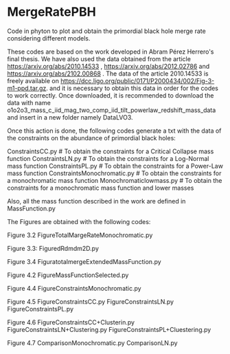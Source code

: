 # MergeRatePBH
Code in phyton to plot and obtain the primordial black hole merge rate considering different models.

These codes are based on the work developed in Abram Pérez Herrero's final thesis. We have also used the data obtained from the article https://arxiv.org/abs/2010.14533 , https://arxiv.org/abs/2012.02786 and https://arxiv.org/abs/2102.00868 . The data of the article 2010.14533 is freely available on https://dcc.ligo.org/public/0171/P2000434/002/Fig-3-m1-ppd.tar.gz. and it is necessary to obtain this data in order for the codes to work correctly. Once downloaded, it is recommended to download the data with name o1o2o3_mass_c_iid_mag_two_comp_iid_tilt_powerlaw_redshift_mass_data and insert in a new folder namely DataLVO3. 

Once this action is done, the following codes generate a txt with the data of the constraints on the abundance of primordial black holes: 

 ConstraintsCC.py  # To obtain the constraints for a Critical Collapse mass function
 ConstraintsLN.py  # To obtain the constraints for a Log-Normal mass function
 ConstraintsPL.py  # To obtain the constraints for a Power-Law mass function
 ConstraintsMonochromatic.py # To obtain the constraints for a monochromatic mass function
 Monochromaticlowmass.py  # To obtain the constraints for a monochromatic mass function and lower masses
 
Also, all the mass function described in the work are defined in MassFunction.py

The Figures are obtained with the following codes:

Figure 3.2
FigureTotalMargeRateMonochromatic.py

Figure 3.3:
FiguredRdmdm2D.py

Figure 3.4
FiguratotalmergeExtendedMassFunction.py

Figure 4.2
FigureMassFunctionSelected.py

Figure 4.4
FigureConstraintsMonochromatic.py

Figure 4.5
FigureConstraintsCC.py
FigureConstraintsLN.py
FigureConstraintsPL.py

Figure 4.6
FigureConstraintsCC+Clusterin.py
FigureConstraintsLN+Clustering.py
FigureConstraintsPL+Cluestering.py

Figure 4.7
ComparisonMonochromatic.py
ComparisonLN.py
